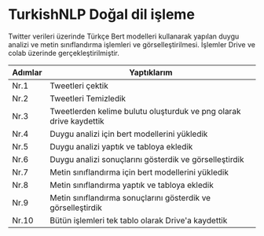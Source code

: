 # TurkishNLP Doğal dil işleme

Twitter verileri üzerinde Türkçe Bert modelleri kullanarak yapılan duygu analizi ve metin sınıflandırma işlemleri ve görselleştirilmesi.
İşlemler Drive ve colab üzerinde gerçekleştirilmiştir.


| Adımlar  | Yaptıklarım | 
| ------------- | ------------- |
| Nr.1|Tweetleri çektik|  
| Nr.2 |Tweetleri Temizledik |  
| Nr.3 |Tweetlerden kelime bulutu oluşturduk ve png olarak drive kaydettik | 
| Nr.4 |Duygu analizi için bert modellerini yükledik| 
| Nr.5| Duygu analizi yaptık ve tabloya ekledik |  
| Nr.6|Duygu analizi sonuçlarını gösterdik ve görselleştirdik|  
| Nr.7 |Metin sınıflandırma için bert modellerini yükledik|  
| Nr.8 |Metin sınıflandırma yaptık ve tabloya ekledik | 
| Nr.9|Metin sınıflandırma sonuçlarını gösterdik ve görselleştirdik| 
| Nr.10| Bütün işlemleri tek tablo olarak Drive'a kaydettik |  
